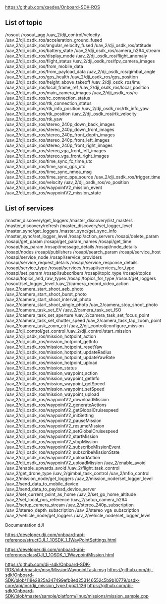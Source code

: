 https://github.com/xaedes/Onboard-SDK-ROS

## List of topic

/rosout
/rosout_agg
/uav_2/dji_control/velocity
/uav_2/dji_osdk_ros/acceleration_ground_fused
/uav_2/dji_osdk_ros/angular_velocity_fused
/uav_2/dji_osdk_ros/attitude
/uav_2/dji_osdk_ros/battery_state
/uav_2/dji_osdk_ros/camera_h264_stream
/uav_2/dji_osdk_ros/display_mode
/uav_2/dji_osdk_ros/flight_anomaly
/uav_2/dji_osdk_ros/flight_status
/uav_2/dji_osdk_ros/fpv_camera_images
/uav_2/dji_osdk_ros/from_mobile_data
/uav_2/dji_osdk_ros/from_payload_data
/uav_2/dji_osdk_ros/gimbal_angle
/uav_2/dji_osdk_ros/gps_health
/uav_2/dji_osdk_ros/gps_position
/uav_2/dji_osdk_ros/height_above_takeoff
/uav_2/dji_osdk_ros/imu
/uav_2/dji_osdk_ros/local_frame_ref
/uav_2/dji_osdk_ros/local_position
/uav_2/dji_osdk_ros/main_camera_images
/uav_2/dji_osdk_ros/rc
/uav_2/dji_osdk_ros/rc_connection_status
/uav_2/dji_osdk_ros/rtk_connection_status
/uav_2/dji_osdk_ros/rtk_info_position
/uav_2/dji_osdk_ros/rtk_info_yaw
/uav_2/dji_osdk_ros/rtk_position
/uav_2/dji_osdk_ros/rtk_velocity
/uav_2/dji_osdk_ros/rtk_yaw
/uav_2/dji_osdk_ros/stereo_240p_down_back_images
/uav_2/dji_osdk_ros/stereo_240p_down_front_images
/uav_2/dji_osdk_ros/stereo_240p_front_depth_images
/uav_2/dji_osdk_ros/stereo_240p_front_left_images
/uav_2/dji_osdk_ros/stereo_240p_front_right_images
/uav_2/dji_osdk_ros/stereo_vga_front_left_images
/uav_2/dji_osdk_ros/stereo_vga_front_right_images
/uav_2/dji_osdk_ros/time_sync_fc_time_utc
/uav_2/dji_osdk_ros/time_sync_gps_utc
/uav_2/dji_osdk_ros/time_sync_nmea_msg
/uav_2/dji_osdk_ros/time_sync_pps_source
/uav_2/dji_osdk_ros/trigger_time
/uav_2/dji_osdk_ros/velocity
/uav_2/dji_osdk_ros/vo_position
/uav_2/dji_osdk_ros/waypointV2_mission_event
/uav_2/dji_osdk_ros/waypointV2_mission_state

## List of services

/master_discovery/get_loggers
/master_discovery/list_masters
/master_discovery/refresh
/master_discovery/set_logger_level
/master_sync/get_loggers
/master_sync/get_sync_info
/master_sync/set_logger_level
/rosapi/action_servers
/rosapi/delete_param
/rosapi/get_param
/rosapi/get_param_names
/rosapi/get_time
/rosapi/has_param
/rosapi/message_details
/rosapi/node_details
/rosapi/nodes
/rosapi/publishers
/rosapi/search_param
/rosapi/service_host
/rosapi/service_node
/rosapi/service_providers
/rosapi/service_request_details
/rosapi/service_response_details
/rosapi/service_type
/rosapi/services
/rosapi/services_for_type
/rosapi/set_param
/rosapi/subscribers
/rosapi/topic_type
/rosapi/topics
/rosapi/topics_and_raw_types
/rosapi/topics_for_type
/rosout/get_loggers
/rosout/set_logger_level
/uav_2/camera_record_video_action
/uav_2/camera_start_shoot_aeb_photo
/uav_2/camera_start_shoot_burst_photo
/uav_2/camera_start_shoot_interval_photo
/uav_2/camera_start_shoot_single_photo
/uav_2/camera_stop_shoot_photo
/uav_2/camera_task_set_EV
/uav_2/camera_task_set_ISO
/uav_2/camera_task_set_aperture
/uav_2/camera_task_set_focus_point
/uav_2/camera_task_set_shutter_speed
/uav_2/camera_task_tap_zoom_point
/uav_2/camera_task_zoom_ctrl
/uav_2/dji_control/configure_mission
/uav_2/dji_control/get_control
/uav_2/dji_control/start_mission
/uav_2/dji_osdk_ros/mission_hotpoint_action
/uav_2/dji_osdk_ros/mission_hotpoint_getInfo
/uav_2/dji_osdk_ros/mission_hotpoint_resetYaw
/uav_2/dji_osdk_ros/mission_hotpoint_updateRadius
/uav_2/dji_osdk_ros/mission_hotpoint_updateYawRate
/uav_2/dji_osdk_ros/mission_hotpoint_upload
/uav_2/dji_osdk_ros/mission_status
/uav_2/dji_osdk_ros/mission_waypoint_action
/uav_2/dji_osdk_ros/mission_waypoint_getInfo
/uav_2/dji_osdk_ros/mission_waypoint_getSpeed
/uav_2/dji_osdk_ros/mission_waypoint_setSpeed
/uav_2/dji_osdk_ros/mission_waypoint_upload
/uav_2/dji_osdk_ros/waypointV2_downloadMission
/uav_2/dji_osdk_ros/waypointV2_generateActions
/uav_2/dji_osdk_ros/waypointV2_getGlobalCruisespeed
/uav_2/dji_osdk_ros/waypointV2_initSetting
/uav_2/dji_osdk_ros/waypointV2_pauseMission
/uav_2/dji_osdk_ros/waypointV2_resumeMission
/uav_2/dji_osdk_ros/waypointV2_setGlobalCruisespeed
/uav_2/dji_osdk_ros/waypointV2_startMission
/uav_2/dji_osdk_ros/waypointV2_stopMission
/uav_2/dji_osdk_ros/waypointV2_subscribeMissionEvent
/uav_2/dji_osdk_ros/waypointV2_subscribeMissionState
/uav_2/dji_osdk_ros/waypointV2_uploadAction
/uav_2/dji_osdk_ros/waypointV2_uploadMission
/uav_2/enable_avoid
/uav_2/enable_upwards_avoid
/uav_2/flight_task_control
/uav_2/get_drone_type
/uav_2/gimbal_task_control
/uav_2/mfio_control
/uav_2/mission_node/get_loggers
/uav_2/mission_node/set_logger_level
/uav_2/send_data_to_mobile_device
/uav_2/send_data_to_payload_device_server
/uav_2/set_current_point_as_home
/uav_2/set_go_home_altitude
/uav_2/set_local_pos_reference
/uav_2/setup_camera_h264
/uav_2/setup_camera_stream
/uav_2/stereo_240p_subscription
/uav_2/stereo_depth_subscription
/uav_2/stereo_vga_subscription
/uav_2/vehicle_node/get_loggers
/uav_2/vehicle_node/set_logger_level

Documentation dJI

https://developer.dji.com/onboard-api-reference/structDJI_1_1OSDK_1_1WayPointSettings.html

https://developer.dji.com/onboard-api-reference/classDJI_1_1OSDK_1_1WaypointMission.html

https://github.com/dji-sdk/Onboard-SDK-ROS/blob/master/msg/MissionWaypointTask.msg
https://github.com/dji-sdk/Onboard-SDK/blob/118e2825a347499efb8ed253146552c5b9b10779/osdk-core/api/inc/dji_mission_type.hpp#L126
https://github.com/dji-sdk/Onboard-SDK/blob/master/sample/platform/linux/missions/mission_sample.cpp
